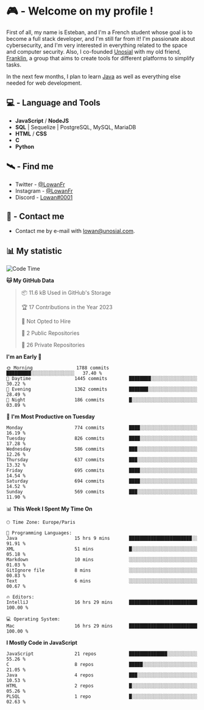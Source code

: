 # 🎮 - Welcome on my profile !
First of all, my name is Esteban, and I'm a French student whose goal is to become a full stack developer, and I'm still far from it!
I'm passionate about cybersecurity, and I'm very interested in everything related to the space and computer security.
Also, I co-founded [Unosial](https://github.com/Unosial) with my old friend, [Franklin](https://github.com/AbaFranklin/), a group that aims to create tools for different platforms to simplify tasks. 

In the next few months, I plan to learn [Java](https://www.java.com/) as well as everything else needed for web development.




## 💻 - Language and Tools
- **JavaScript** / **NodeJS**
- **SQL** | Sequelize | PostgreSQL, MySQL, MariaDB
- **HTML** / **CSS**
- **C**
- **Python**

## 🛰️ - Find me

 - Twitter - [@LowanFr](https://twitter.com/LowanFr/)
 - Instagram - [@LowanFr](https://instagram.com/LowanFr)
 - Discord -  [Lowan#0001](https://unosial.bio/Lowan)
 
## 📡 - Contact me
 - Contact me by e-mail with [lowan@unosial.com](mailto:lowan@unosial.com).

## 📊 My statistic
<!--START_SECTION:waka-->
![Code Time](http://img.shields.io/badge/Code%20Time-451%20hrs%2051%20mins-blue)

**🐱 My GitHub Data** 

> 📦 11.6 kB Used in GitHub's Storage 
 > 
> 🏆 17 Contributions in the Year 2023
 > 
> 🚫 Not Opted to Hire
 > 
> 📜 2 Public Repositories 
 > 
> 🔑 26 Private Repositories 
 > 
**I'm an Early 🐤** 

```text
🌞 Morning                1788 commits        █████████░░░░░░░░░░░░░░░░   37.40 % 
🌆 Daytime                1445 commits        ████████░░░░░░░░░░░░░░░░░   30.22 % 
🌃 Evening                1362 commits        ███████░░░░░░░░░░░░░░░░░░   28.49 % 
🌙 Night                  186 commits         █░░░░░░░░░░░░░░░░░░░░░░░░   03.89 % 
```
📅 **I'm Most Productive on Tuesday** 

```text
Monday                   774 commits         ████░░░░░░░░░░░░░░░░░░░░░   16.19 % 
Tuesday                  826 commits         ████░░░░░░░░░░░░░░░░░░░░░   17.28 % 
Wednesday                586 commits         ███░░░░░░░░░░░░░░░░░░░░░░   12.26 % 
Thursday                 637 commits         ███░░░░░░░░░░░░░░░░░░░░░░   13.32 % 
Friday                   695 commits         ████░░░░░░░░░░░░░░░░░░░░░   14.54 % 
Saturday                 694 commits         ████░░░░░░░░░░░░░░░░░░░░░   14.52 % 
Sunday                   569 commits         ███░░░░░░░░░░░░░░░░░░░░░░   11.90 % 
```


📊 **This Week I Spent My Time On** 

```text
🕑︎ Time Zone: Europe/Paris

💬 Programming Languages: 
Java                     15 hrs 9 mins       ███████████████████████░░   91.91 % 
XML                      51 mins             █░░░░░░░░░░░░░░░░░░░░░░░░   05.18 % 
Markdown                 10 mins             ░░░░░░░░░░░░░░░░░░░░░░░░░   01.03 % 
GitIgnore file           8 mins              ░░░░░░░░░░░░░░░░░░░░░░░░░   00.83 % 
Text                     6 mins              ░░░░░░░░░░░░░░░░░░░░░░░░░   00.67 % 

🔥 Editors: 
IntelliJ                 16 hrs 29 mins      █████████████████████████   100.00 % 

💻 Operating System: 
Mac                      16 hrs 29 mins      █████████████████████████   100.00 % 
```

**I Mostly Code in JavaScript** 

```text
JavaScript               21 repos            ██████████████░░░░░░░░░░░   55.26 % 
C                        8 repos             █████░░░░░░░░░░░░░░░░░░░░   21.05 % 
Java                     4 repos             ███░░░░░░░░░░░░░░░░░░░░░░   10.53 % 
HTML                     2 repos             █░░░░░░░░░░░░░░░░░░░░░░░░   05.26 % 
PLSQL                    1 repo              █░░░░░░░░░░░░░░░░░░░░░░░░   02.63 % 
```




<!--END_SECTION:waka-->

